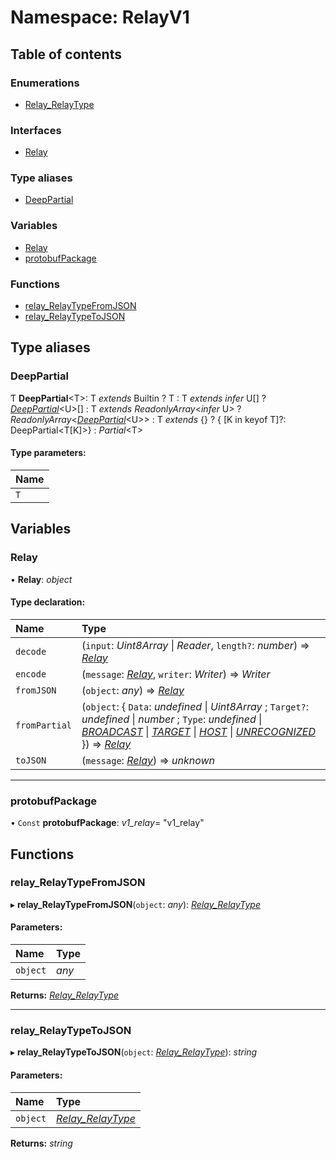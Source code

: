 # Namespace: RelayV1

## Table of contents

### Enumerations

- [Relay\_RelayType](../enums/relayv1.relay_relaytype.md)

### Interfaces

- [Relay](../interfaces/relayv1.relay.md)

### Type aliases

- [DeepPartial](relayv1.md#deeppartial)

### Variables

- [Relay](relayv1.md#relay)
- [protobufPackage](relayv1.md#protobufpackage)

### Functions

- [relay\_RelayTypeFromJSON](relayv1.md#relay_relaytypefromjson)
- [relay\_RelayTypeToJSON](relayv1.md#relay_relaytypetojson)

## Type aliases

### DeepPartial

Ƭ **DeepPartial**<T\>: T *extends* Builtin ? T : T *extends* *infer* U[] ? [*DeepPartial*](relayv1.md#deeppartial)<U\>[] : T *extends* *ReadonlyArray*<*infer* U\> ? *ReadonlyArray*<[*DeepPartial*](relayv1.md#deeppartial)<U\>\> : T *extends* {} ? { [K in keyof T]?: DeepPartial<T[K]\>} : *Partial*<T\>

#### Type parameters:

Name |
:------ |
`T` |

## Variables

### Relay

• **Relay**: *object*

#### Type declaration:

Name | Type |
:------ | :------ |
`decode` | (`input`: *Uint8Array* \| *Reader*, `length?`: *number*) => [*Relay*](relayv1.md#relay) |
`encode` | (`message`: [*Relay*](relayv1.md#relay), `writer`: *Writer*) => *Writer* |
`fromJSON` | (`object`: *any*) => [*Relay*](relayv1.md#relay) |
`fromPartial` | (`object`: { `Data`: *undefined* \| *Uint8Array* ; `Target?`: *undefined* \| *number* ; `Type`: *undefined* \| [*BROADCAST*](../enums/relayv1.relay_relaytype.md#broadcast) \| [*TARGET*](../enums/relayv1.relay_relaytype.md#target) \| [*HOST*](../enums/relayv1.relay_relaytype.md#host) \| [*UNRECOGNIZED*](../enums/relayv1.relay_relaytype.md#unrecognized)  }) => [*Relay*](relayv1.md#relay) |
`toJSON` | (`message`: [*Relay*](relayv1.md#relay)) => *unknown* |

___

### protobufPackage

• `Const` **protobufPackage**: *v1_relay*= "v1\_relay"

## Functions

### relay\_RelayTypeFromJSON

▸ **relay_RelayTypeFromJSON**(`object`: *any*): [*Relay\_RelayType*](../enums/relayv1.relay_relaytype.md)

#### Parameters:

Name | Type |
:------ | :------ |
`object` | *any* |

**Returns:** [*Relay\_RelayType*](../enums/relayv1.relay_relaytype.md)

___

### relay\_RelayTypeToJSON

▸ **relay_RelayTypeToJSON**(`object`: [*Relay\_RelayType*](../enums/relayv1.relay_relaytype.md)): *string*

#### Parameters:

Name | Type |
:------ | :------ |
`object` | [*Relay\_RelayType*](../enums/relayv1.relay_relaytype.md) |

**Returns:** *string*

